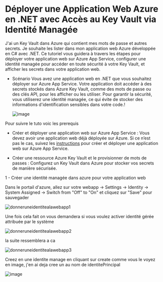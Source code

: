 Déployer une Application Web Azure en .NET avec Accès au Key Vault via Identité Managée
=======================================================================================

J'ai un Key Vault dans Azure qui contient mes mots de passe et autres secrets. Je souhaite les lister dans mon application web Azure développée en C# avec .NET. Ce tutoriel vous guidera à travers les étapes pour déployer votre application web sur Azure App Service, configurer une identité managée pour accéder en toute sécurité à votre Key Vault, et afficher les secrets dans votre application web.

- Scénario
  Vous avez une application web en .NET que vous souhaitez déployer sur Azure App Service. Votre application doit accéder à des secrets stockés dans Azure Key Vault, comme des mots de passe ou des clés API, pour les afficher ou les utiliser. Pour garantir la sécurité, vous utiliserez une identité managée, ce qui évite de stocker des informations d'identification sensibles dans votre code.! 

   ![image](https://github.com/user-attachments/assets/005294fb-092f-43ee-af09-58741797d7a5)

Pour suivre le tuto voic les prerequis

  - Créer et déployer une application web sur Azure App Service : Vous devez avoir une application web déjà déployée sur Azure. Si ce n’est pas le cas, suivez les [instructions](https://learn.microsoft.com/fr-fr/azure/key-vault/general/tutorial-net-create-vault-azure-web-app?tabs=azure-cli#create-a-net-core-app) pour créer et déployer une application web sur Azure App Service.

  - Créer une ressource Azure Key Vault et le provisionner de mots de passes : Configurez un Key Vault dans Azure pour stocker vos secrets de manière sécurisée.


1 - Créer une identité managée dans azure pour votre application web

  Dans le portail d'azure, allez sur votre webapp -> Settings -> Identity -> System Assigned -> Switch from "Off" to "On"  et cliquez sur "Save" pour sauvegader 

 ![donneruneidentitealawebapp1](https://github.com/user-attachments/assets/0ea2280e-960b-4e09-9d57-96e3cb9fb955)

 Une fois cela fait on vous demandera si vous voulez activer identité gérée attribuée par le système

 ![donneruneidentitealawebapp2](https://github.com/user-attachments/assets/ed957bab-5681-4e78-83c1-5ba343072663)

 la suite ressemblera a ca

![donneruneidentitealawebapp3](https://github.com/user-attachments/assets/7feec3ec-d8a6-4f3b-b876-71ec3523502f)


  Creez en une identite manage en cliquant sur create comme vous le voyez en image, j'en ai deja cree un au nom de identitePrincipal

  ![image](https://github.com/user-attachments/assets/8e2844de-3e78-429b-aa65-a1e359b51bda)


